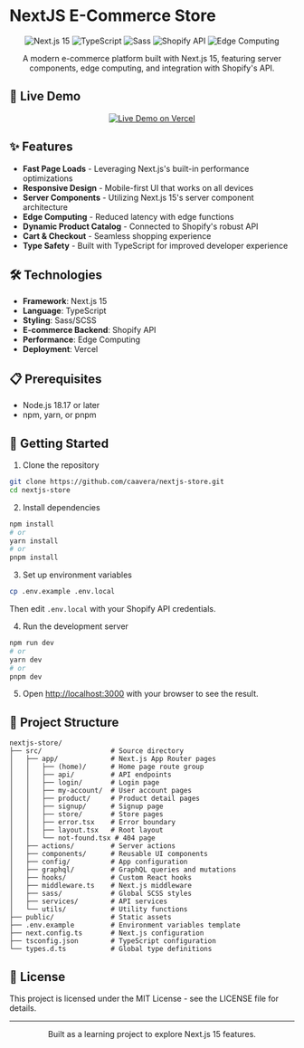# NextJS E-Commerce Store

<div align="center">
  <img src="https://img.shields.io/badge/Next.js-15-black?style=for-the-badge&logo=next.js" alt="Next.js 15"/>
  <img src="https://img.shields.io/badge/TypeScript-blue?style=for-the-badge&logo=typescript" alt="TypeScript"/>
  <img src="https://img.shields.io/badge/Sass-CC6699?style=for-the-badge&logo=sass&logoColor=white" alt="Sass"/>
  <img src="https://img.shields.io/badge/Shopify-API-7AB55C?style=for-the-badge&logo=shopify" alt="Shopify API"/>
  <img src="https://img.shields.io/badge/Edge-Computing-orange?style=for-the-badge" alt="Edge Computing"/>
</div>

<p align="center">A modern e-commerce platform built with Next.js 15, featuring server components, edge computing, and integration with Shopify's API.</p>

## 🚀 Live Demo

<div align="center">
  <a href="#" target="_blank">
    <img src="https://img.shields.io/badge/View_Demo-Vercel-black?style=for-the-badge&logo=vercel" alt="Live Demo on Vercel"/>
  </a>
</div>

## ✨ Features

- **Fast Page Loads** - Leveraging Next.js's built-in performance optimizations
- **Responsive Design** - Mobile-first UI that works on all devices
- **Server Components** - Utilizing Next.js 15's server component architecture
- **Edge Computing** - Reduced latency with edge functions
- **Dynamic Product Catalog** - Connected to Shopify's robust API
- **Cart & Checkout** - Seamless shopping experience
- **Type Safety** - Built with TypeScript for improved developer experience

## 🛠️ Technologies

- **Framework**: Next.js 15
- **Language**: TypeScript
- **Styling**: Sass/SCSS
- **E-commerce Backend**: Shopify API
- **Performance**: Edge Computing
- **Deployment**: Vercel

## 📋 Prerequisites

- Node.js 18.17 or later
- npm, yarn, or pnpm

## 🚦 Getting Started

1. Clone the repository
```bash
git clone https://github.com/caavera/nextjs-store.git
cd nextjs-store
```

2. Install dependencies
```bash
npm install
# or
yarn install
# or
pnpm install
```

3. Set up environment variables
```bash
cp .env.example .env.local
```
Then edit `.env.local` with your Shopify API credentials.

4. Run the development server
```bash
npm run dev
# or
yarn dev
# or
pnpm dev
```

5. Open [http://localhost:3000](http://localhost:3000) with your browser to see the result.

## 📁 Project Structure

```
nextjs-store/
├── src/                 # Source directory
│   ├── app/             # Next.js App Router pages
│   │   ├── (home)/      # Home page route group
│   │   ├── api/         # API endpoints
│   │   ├── login/       # Login page
│   │   ├── my-account/  # User account pages
│   │   ├── product/     # Product detail pages
│   │   ├── signup/      # Signup page
│   │   ├── store/       # Store pages
│   │   ├── error.tsx    # Error boundary
│   │   ├── layout.tsx   # Root layout
│   │   └── not-found.tsx # 404 page
│   ├── actions/         # Server actions
│   ├── components/      # Reusable UI components
│   ├── config/          # App configuration
│   ├── graphql/         # GraphQL queries and mutations
│   ├── hooks/           # Custom React hooks
│   ├── middleware.ts    # Next.js middleware
│   ├── sass/            # Global SCSS styles
│   ├── services/        # API services
│   └── utils/           # Utility functions
├── public/              # Static assets
├── .env.example         # Environment variables template
├── next.config.ts       # Next.js configuration
├── tsconfig.json        # TypeScript configuration
└── types.d.ts           # Global type definitions
```

## 📄 License

This project is licensed under the MIT License - see the LICENSE file for details.

---

<p align="center">
  Built as a learning project to explore Next.js 15 features.
</p>
